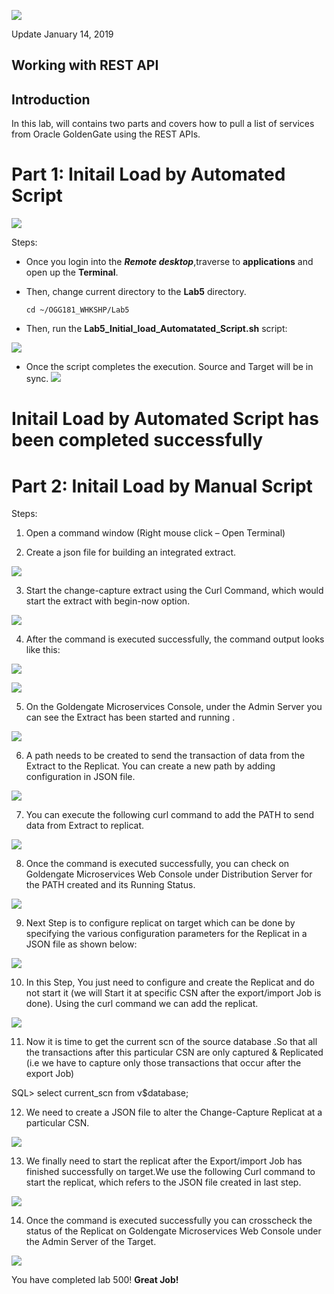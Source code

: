 ![](images/500/Lab500_1.PNG)

Update January 14, 2019

## Working with REST API
## Introduction

In this lab, will contains two parts and covers how to pull a list of services from Oracle GoldenGate using the REST APIs. 
# Part 1: Initail Load by Automated Script
![](images/500/Lab800_Part1.png)

Steps:
-	Once you login into the ***Remote desktop***,traverse to **applications** and open up the **Terminal**.

-   Then, change current directory to the **Lab5** directory.

		cd ~/OGG181_WHKSHP/Lab5

-   Then, run the **Lab5_Initial_load_Automatated_Script.sh** script:

![](images/500/m2.PNG)

-   Once the script completes the execution. Source and Target will be in sync.
![](images/500/m9.PNG)


Initail Load by Automated Script has been completed successfully 
=============================================================================================

# Part 2: Initail Load by Manual Script
Steps:
1. Open a command window (Right mouse click – Open Terminal)

2. Create a json file for building an integrated extract.

![](images/500/extract_add.PNG)

3. Start the change-capture extract using the Curl Command, which would start the extract with begin-now option.

![](images/500/2.PNG)

4. After the command is executed successfully, the command output looks like this:

![](images/500/3.PNG)

![](images/500/4.PNG)

5. On the Goldengate Microservices Console, under the Admin Server you can see the Extract has been started and running .

![](images/500/4.PNG)

6. A path needs to be  created to send the transaction of data from the Extract to the Replicat. You can create a new path by adding configuration  in JSON file.

![](images/500/5.PNG)

7. You can execute the following curl command to add the PATH to send data from Extract to replicat.

![](images/500/6.PNG)

8. Once the command is executed successfully, you can check on Goldengate Microservices Web Console under Distribution Server for the PATH created  and its Running Status.

![](images/500/7.PNG)

9. Next Step is to configure replicat on target which can be done by specifying the various configuration parameters for the Replicat in a JSON file as shown below:

![](images/500/8.PNG)

10. In this Step, You just need to configure and create the Replicat and do not start it (we will Start it at specific CSN after the export/import Job is done). Using the curl command we can add the replicat.

![](images/500/9.PNG)

11. Now it is time to get the current scn of the source database .So that all the  transactions after this particular CSN are only captured & Replicated (i.e we have to capture only those transactions that occur after the export Job)

SQL> select current_scn from v$database;

12. We need to create a JSON file to alter the Change-Capture Replicat at a particular CSN.

![](images/500/10.PNG)

13. We finally need to start the replicat after the Export/import Job has finished successfully on target.We use the following Curl command to start the replicat, which refers to the JSON file created in last step.

![](images/500/11.PNG)

14. Once the command is executed successfully you can crosscheck the status of the Replicat on Goldengate Microservices Web Console under the Admin Server of the Target.

![](images/500/12.PNG)


You have completed lab 500!   **Great Job!**